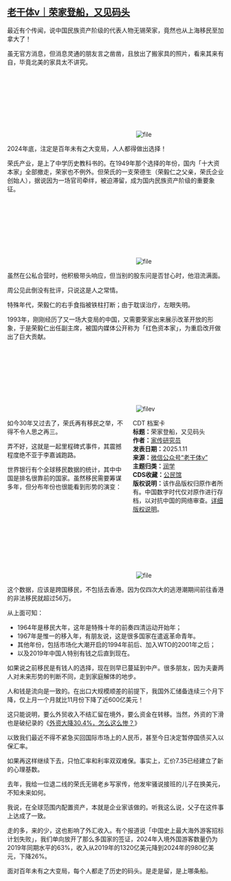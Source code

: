 <!--1736595344000-->
[老干体v｜荣家登船，又见码头](https://chinadigitaltimes.net/chinese/714869.html)
------

<p>最近有个传闻，说中国民族资产阶级的代表人物无锡荣家，竟然也从上海移民至加拿大了！</p><p>虽无官方消息，但消息灵通的朋友言之凿凿，且放出了搬家具的照片，看来其来有自，毕竟北美的家具太不讲究。</p><p><img decoding="async" src="data:image/svg+xml,%3Csvg%20xmlns='http://www.w3.org/2000/svg'%20viewBox='0%200%200%200'%3E%3C/svg%3E" alt="file" data-lazy-src="https://chinadigitaltimes.net/chinese/files/2025/01/image-1736595048860.png"><noscript><img decoding="async" src="https://chinadigitaltimes.net/chinese/files/2025/01/image-1736595048860.png" alt="file"></noscript></p><p>2024年底，注定是百年未有之大变局，人人都得做出选择！</p><p>荣氏产业，是上了中学历史教科书的。在1949年那个选择的年份，国内「十大资本家」全部撤走，荣家也不例外。但荣氏的一支荣德生（荣毅仁之父亲，荣氏企业创始人），据说因为一场官司牵绊，被迫滞留，成为国内民族资产阶级的重要象征。</p><p><img decoding="async" src="data:image/svg+xml,%3Csvg%20xmlns='http://www.w3.org/2000/svg'%20viewBox='0%200%200%200'%3E%3C/svg%3E" alt="file" data-lazy-src="https://chinadigitaltimes.net/chinese/files/2025/01/image-1736595063436.png"><noscript><img decoding="async" src="https://chinadigitaltimes.net/chinese/files/2025/01/image-1736595063436.png" alt="file"></noscript></p><p>虽然在公私合营时，他积极带头响应，但当别的股东问是否甘心时，他泪流满面。</p><p>周公见此倒没有批评，只说这是人之常情。</p><p>特殊年代，荣毅仁的右手食指被铁柱打断；由于耽误治疗，左眼失明。</p><p>1993年，刚刚经历了又一场大变局的中国，又需要荣家出来展示改革开放的形象，于是荣毅仁出任副主席，被国内媒体公开称为「红色资本家」，为重启改开做出了巨大贡献。</p><p><img decoding="async" src="data:image/svg+xml,%3Csvg%20xmlns='http://www.w3.org/2000/svg'%20viewBox='0%200%200%200'%3E%3C/svg%3E" alt="filev" data-lazy-src="https://chinadigitaltimes.net/chinese/files/2025/01/image-1736595076810.png"><noscript><img decoding="async" src="https://chinadigitaltimes.net/chinese/files/2025/01/image-1736595076810.png" alt="filev"></noscript></p><div style="width:42%;float:right;padding-left:20px;"><div class="su-spoiler su-spoiler-style-fancy su-spoiler-icon-chevron-circle" data-scroll-offset="0" data-anchor-in-url="no"><div class="su-spoiler-title" tabindex="0" role="button"><span class="su-spoiler-icon"></span>CDT 档案卡</div><div class="su-spoiler-content su-u-clearfix su-u-trim"><strong>标题：</strong>荣家登船，又见码头<br><strong>作者：</strong><a href="https://chinadigitaltimes.net/space/老干体v" target="_blank">家传研究员</a><br><strong>发表日期：</strong>2025.1.11<br><strong>来源：</strong><a href="https://web.archive.org/web/*/https://mp.weixin.qq.com/s/A9EWPSKwVh9VQoTc7jcJFA" target="_blank">微信公众号“老干体v”</a><br><strong>主题归类：</strong><a href="https://chinadigitaltimes.net/space/润学" target="_blank">润学</a><br><strong>CDS收藏：</strong><a href="https://chinadigitaltimes.net/space/%E5%85%AC%E6%B0%91%E9%A6%86" target="_blank" rel="noopener">公民馆</a><br><strong>版权说明：</strong>该作品版权归原作者所有。中国数字时代仅对原作进行存档，以对抗中国的网络审查。<a href="https://chinadigitaltimes.net/chinese/copyright">详细版权说明</a>。</div></div></div><p>如今30年又过去了，荣氏再有移民之举，不得不令人思之再三。</p><p>弄不好，这就是一起里程碑式事件，其震撼程度绝不亚于李嘉诚跑路。</p><p>世界银行有个全球移民数据的统计，其中中国是排名很靠前的国家。虽然移民需要筹谋多年，但分布年份也很能看到形势的演变：</p><p><img decoding="async" src="data:image/svg+xml,%3Csvg%20xmlns='http://www.w3.org/2000/svg'%20viewBox='0%200%200%200'%3E%3C/svg%3E" alt="file" data-lazy-src="https://chinadigitaltimes.net/chinese/files/2025/01/image-1736595092049.png"><noscript><img decoding="async" src="https://chinadigitaltimes.net/chinese/files/2025/01/image-1736595092049.png" alt="file"></noscript></p><p>这个数据，应该是跨国移民，不包括去香港。因为仅四次大的逃港潮期间前往香港的非法移民就超过56万。</p><p>从上面可知：</p><ul><li>1964年是移民大年，这年是特殊十年的前奏四清运动开始年；</li><li>1967年是惟一的移入年，有朋友说，这是很多国家在遣返革命青年。</li><li>其他年份，包括市场化大潮开启的1994年前后、加入WTO的2001年之后；</li><li>以及2019年中国人特别有钱之后直到现在。</li></ul><p>如果说之前移民是有钱人的选择，现在则早已蔓延到中产。很多朋友，因为夫妻两人对未来形势的判断不同，走到家庭解体的地步。</p><p>人和钱是流向是一致的。在出口大规模顺差的前提下，我国外汇储备连续三个月下降，仅上月一个月就比11月份下降了近600亿美元！</p><p>这只能说明，要么外贸收入不结汇留在境外，要么资金在转移。当然，外资的下滑也是破纪录的《<a href="https://mp.weixin.qq.com/s?__biz=MzkxMjM3OTY4OA==&amp;mid=2247494229&amp;idx=1&amp;sn=7fd692a86e052fb011f3a5dabe253857&amp;scene=21#wechat_redirect">外资大降30.4%，怎么这么惨？</a>》</p><p>以致我们最近不得不紧急买回国际市场上的人民币，甚至今日决定暂停国债买入以保汇率。</p><p>如果再这样继续下去，只怕汇率和利率双双难保。事实上，汇价7.35已经建立了新的心理基数。</p><p>去年，我给一位退二线的荣氏无锡老乡写家传，他发牢骚说接班的儿子在换美元，不知未来如何。</p><p>我说，在全球范围内配置资产，本就是企业家该做的。听我这么说，父子在这件事上达成了一致。</p><p>走的多，来的少，这也影响了外汇收入。有个报道说「中国史上最大海外游客招标计划失败」，我们单向放开了那么多国家的签证，2024年入境外国游客数量仍为2019年同期水平的63%，收入从2019年的1320亿美元降到2024年的980亿美元，下降26%。</p><p>面对百年未有之大变局，每个人都走了历史的码头。是走是留，是上哪条船。</p><div class="addtoany_share_save_container addtoany_content addtoany_content_bottom"><div class="a2a_kit a2a_kit_size_32 addtoany_list" data-a2a-url="https://chinadigitaltimes.net/chinese/714869.html" data-a2a-title="老干体v｜荣家登船，又见码头"><a class="a2a_button_facebook" href="https://www.addtoany.com/add_to/facebook?linkurl=https%3A%2F%2Fchinadigitaltimes.net%2Fchinese%2F714869.html&amp;linkname=%E8%80%81%E5%B9%B2%E4%BD%93v%EF%BD%9C%E8%8D%A3%E5%AE%B6%E7%99%BB%E8%88%B9%EF%BC%8C%E5%8F%88%E8%A7%81%E7%A0%81%E5%A4%B4" title="Facebook" rel="nofollow noopener" target="_blank"></a><a class="a2a_button_twitter" href="https://www.addtoany.com/add_to/twitter?linkurl=https%3A%2F%2Fchinadigitaltimes.net%2Fchinese%2F714869.html&amp;linkname=%E8%80%81%E5%B9%B2%E4%BD%93v%EF%BD%9C%E8%8D%A3%E5%AE%B6%E7%99%BB%E8%88%B9%EF%BC%8C%E5%8F%88%E8%A7%81%E7%A0%81%E5%A4%B4" title="Twitter" rel="nofollow noopener" target="_blank"></a><a class="a2a_button_telegram" href="https://www.addtoany.com/add_to/telegram?linkurl=https%3A%2F%2Fchinadigitaltimes.net%2Fchinese%2F714869.html&amp;linkname=%E8%80%81%E5%B9%B2%E4%BD%93v%EF%BD%9C%E8%8D%A3%E5%AE%B6%E7%99%BB%E8%88%B9%EF%BC%8C%E5%8F%88%E8%A7%81%E7%A0%81%E5%A4%B4" title="Telegram" rel="nofollow noopener" target="_blank"></a><a class="a2a_button_reddit" href="https://www.addtoany.com/add_to/reddit?linkurl=https%3A%2F%2Fchinadigitaltimes.net%2Fchinese%2F714869.html&amp;linkname=%E8%80%81%E5%B9%B2%E4%BD%93v%EF%BD%9C%E8%8D%A3%E5%AE%B6%E7%99%BB%E8%88%B9%EF%BC%8C%E5%8F%88%E8%A7%81%E7%A0%81%E5%A4%B4" title="Reddit" rel="nofollow noopener" target="_blank"></a><a class="a2a_button_whatsapp" href="https://www.addtoany.com/add_to/whatsapp?linkurl=https%3A%2F%2Fchinadigitaltimes.net%2Fchinese%2F714869.html&amp;linkname=%E8%80%81%E5%B9%B2%E4%BD%93v%EF%BD%9C%E8%8D%A3%E5%AE%B6%E7%99%BB%E8%88%B9%EF%BC%8C%E5%8F%88%E8%A7%81%E7%A0%81%E5%A4%B4" title="WhatsApp" rel="nofollow noopener" target="_blank"></a><a class="a2a_button_email" href="https://www.addtoany.com/add_to/email?linkurl=https%3A%2F%2Fchinadigitaltimes.net%2Fchinese%2F714869.html&amp;linkname=%E8%80%81%E5%B9%B2%E4%BD%93v%EF%BD%9C%E8%8D%A3%E5%AE%B6%E7%99%BB%E8%88%B9%EF%BC%8C%E5%8F%88%E8%A7%81%E7%A0%81%E5%A4%B4" title="Email" rel="nofollow noopener" target="_blank"></a><a class="a2a_button_copy_link" href="https://www.addtoany.com/add_to/copy_link?linkurl=https%3A%2F%2Fchinadigitaltimes.net%2Fchinese%2F714869.html&amp;linkname=%E8%80%81%E5%B9%B2%E4%BD%93v%EF%BD%9C%E8%8D%A3%E5%AE%B6%E7%99%BB%E8%88%B9%EF%BC%8C%E5%8F%88%E8%A7%81%E7%A0%81%E5%A4%B4" title="Copy Link" rel="nofollow noopener" target="_blank"></a><a class="a2a_dd addtoany_share_save addtoany_share" href="https://www.addtoany.com/share"></a></div></div>
